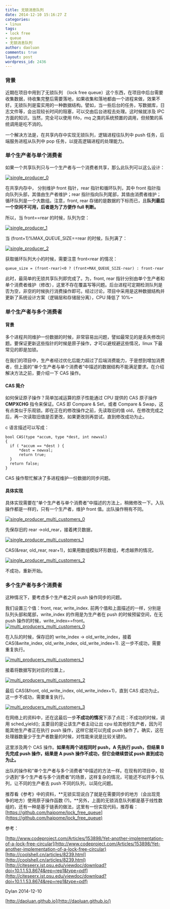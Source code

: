 ```yaml
---
title: 无锁消息队列
date: 2014-12-10 15:16:27 Z
categories:
- linux
tags:
- lock free
- queue
- 无锁消息队列
author: daoluan
comments: true
layout: post
wordpress_id: 2436
---
```


### 背景


近期在项目中用到了无锁队列 （lock free queue）这个东西，在项目中后台需要收集数据，待收集完整后需要落地，如果收集和落地都由一个进程来做，效果不好。无锁队列是蛮实用的一种数据结构。譬如，当一些后台的任务，写数据库，日志文件等，会出现较长时间的阻塞，可以交由后台进程去处理。这时候就涉及 IPC 方面的知识。当然，完全可以使用 fifo，mq 之类的系统预置的调用，但频繁的系统调用是吃不消的。

一个解决方法是，在共享内存中实现无锁队列，逻辑进程往队列中 push 任务，后端服务进程从队列中 pop 任务，以提高逻辑进程的处理能力。


### **单个生产者与单个消费者**


如果一个共享队列只与一个生产者与一个消费者共享，那么此队列可以这么设计：

[![single_producer_0](http://daoluan.github.io/images/blog/2014/12/single_producer_0.png)](http://daoluan.github.io/images/blog/2014/12/single_producer_0.png)

在共享内存中， 分别维护 front 指针，rear 指针和循环队列，其中 front 指针指向队列头部，其值由生产者维护；rear 指针指向队列尾部，其值由消费者维护；循环队列是一个大数组。注意，front, rear 存储的是数据的下标而已，且**队列最后一个空间不可用，后者是为了方便作 full 判断。**

所以，当 front==rear 的时候，队列为空：

[![single_producer_1](http://daoluan.github.io/images/blog/2014/12/single_producer_1.png)](http://daoluan.github.io/images/blog/2014/12/single_producer_1.png)

当 (front+1)%MAX_QUEUE_SIZE==rear 的时候，队列满了：

[![single_producer_2](http://daoluan.github.io/images/blog/2014/12/single_producer_2.png)](http://daoluan.github.io/images/blog/2014/12/single_producer_2.png)

获取循环队列大小的时候，需要注意 front<rear 的情况：

    
    queue_size = (front-rear)<0 ? (front+MAX_QUEUE_SIZE-rear) : front-rear


此时，最简单的无锁共享队列即完成了。为，front, rear 指针分别由单个生产者和单个消费者维护（修改），这里不存在覆盖写等问题。后台进程可定期检测队列是否为空，非空的时候执行消费操作即可。经过讨论，项目中采用是这种数据结构并更新了系统设计方案（逻辑层和存储层分离），CPU 降低了 10%~


### **单个生产者与多个消费者**




#### 背景


多个进程共同维护一份数据的时候，非常容易出问题，譬如最常见的是丢失修改问题。要保证更新这些指针的时候是原子操作，才可以避规避这些情况，linux 下最常见的即是加锁。

在我们的项目中，生产者经过优化后能力超过了后端消费能力，于是想到增加消费者，但上面的“单个生产者与单个消费者”中描述的数据结构不能满足要求。在介绍解决方法之前，要介绍一下 CAS 操作。


#### CAS 简介


如何保证原子操作？简单加减运算的原子性能通过 CPU 提供的 CAS 原子操作 **CMPXCHG** 指令来保证。CAS 即 Compare & Set，或者 Compare & Swap，这有点类似于乐观锁。即在正在的修改操作之前，先读取旧的值 old，在修改完成之后，再一次读取旧值是否更改，如果更改则再尝试，直到修改成功为止。

c 语言描述可以写成：

    
    bool CAS(type *accum, type *dest, int newval)
    {
      if ( *accum == *dest ) {
          *dest = newval;
          return true;
      }
      return false;
    }


CAS 操作帮忙解决了多进程维护一份数据的同步问题。


#### **具体实现**


具体实现需要在“单个生产者与单个消费者”中描述的方法上，稍微修改一下。入队操作都是一样的，只有一个生产者，维护 front 值。出队操作稍有不同。

[![single_producer_multi_customers_0](http://daoluan.github.io/images/blog/2014/12/single_producer_multi_customers_0.png)](http://daoluan.github.io/images/blog/2014/12/single_producer_multi_customers_0.png)

先保存旧的 rear ->old_rear，接着拷贝数据，

[![single_producer_multi_customers_1](http://daoluan.github.io/images/blog/2014/12/single_producer_multi_customers_1.png)](http://daoluan.github.io/images/blog/2014/12/single_producer_multi_customers_1.png)

CAS(&rear, old_rear, rear+1)，如果用数组模拟环形数组，考虑越界的情况，

[![single_producer_multi_customers_2](http://daoluan.github.io/images/blog/2014/12/single_producer_multi_customers_2.png)](http://daoluan.github.io/images/blog/2014/12/single_producer_multi_customers_2.png)

不成功，重新开始。


### 多个生产者与多个消费者


这种情况下，要考虑多个生产者之间 push 操作同步的问题。

我们设置三个值：front, rear, write_index. 前两个值和上面描述的一样，分别是队列头部和尾部，write_index 的作用是为生产者在 push 的时候预留空间，在无 push 操作的时候，write_index==front。
[![multi_producers_multi_customers_0](http://daoluan.github.io/images/blog/2014/12/multi_producers_multi_customers_0.png)](http://daoluan.github.io/images/blog/2014/12/multi_producers_multi_customers_0.png)

在入队的时候，保存旧的 write_index -> old_write_index，接着 CAS(&write_index, old_write_index, old_write_index+1). 这一步不成功，需要重复执行。

[![multi_producers_multi_customers_1](http://daoluan.github.io/images/blog/2014/12/multi_producers_multi_customers_1.png)](http://daoluan.github.io/images/blog/2014/12/multi_producers_multi_customers_1.png)

接着将数据写到对应的位置上，

[![multi_producers_multi_customers_2](http://daoluan.github.io/images/blog/2014/12/multi_producers_multi_customers_2.png)](http://daoluan.github.io/images/blog/2014/12/multi_producers_multi_customers_2.png)

最后 CAS(&front, old_write_index, old_write_index+1)，直到 CAS 成功为止。这一步不成功，需要重复执行。

[![multi_producers_multi_customers_3](http://daoluan.github.io/images/blog/2014/12/multi_producers_multi_customers_3.png)](http://daoluan.github.io/images/blog/2014/12/multi_producers_multi_customers_3.png)

在网络上的资料中，还在这最后一步**不成功的情况**下添了点花：不成功的时候，调用 sched_yield(); 主要目的是让该生产者主动让出 cpu 给其他的生产者，因为可能其他生产者正在执行 push 操作，这样它就可以完成 push 操作了。确实，这在处理器数量少于生产者数量的时候，对性能来说是比较关键的。

这里涉及两个 CAS 操作。**如果有两个进程同时 push，A 先执行 push，但结果 B 先完成 push 操作，结果是 A push 操作不成功，但它会继续尝试 push 直到成功为止。**

出队的操作和“单个生产者与多个消费者”中描述的方法一样。在现有的项目中，较少遇到“多个生产者与多个消费者”的场景，这样复杂的情况，可能还不如开多个队列，让不同的生产者去 push 不同的队列，以简化问题。

推荐看《参考》中的资料，**无锁实现说白了就是在需要同步的地方（会出现竞争的地方）使用原子操作函数 (?)。**另外，上面的无锁消息队列都是基于线性数组的，还有一种是基于链表的做法，这里有一份实现代码，推荐看：[https://github.com/haipome/lock_free_queue](https://github.com/haipome/lock_free_queue)

参考：

[http://www.codeproject.com/Articles/153898/Yet-another-implementation-of-a-lock-free-circular](http://www.codeproject.com/Articles/153898/Yet-another-implementation-of-a-lock-free-circular)
[http://coolshell.cn/articles/8239.html](http://coolshell.cn/articles/8239.html)
[http://citeseerx.ist.psu.edu/viewdoc/download?doi=10.1.1.53.8674&rep=rep1&type=pdf](http://citeseerx.ist.psu.edu/viewdoc/download?doi=10.1.1.53.8674&rep=rep1&type=pdf)



Dylan 2014-12-10

[http://daoluan.github.io](http://daoluan.github.io/)
